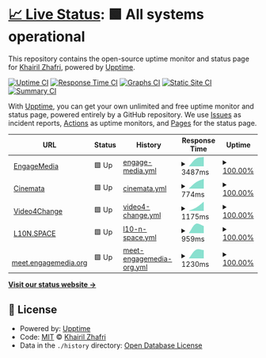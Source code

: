 # [📈 Live Status](https://status.khairilzhafri.com): <!--live status--> **🟩 All systems operational**

This repository contains the open-source uptime monitor and status page for [Khairil Zhafri](https://khrlzh.fr), powered by [Upptime](https://github.com/upptime/upptime).

[![Uptime CI](https://github.com/khrlzhfr/upptime/workflows/Uptime%20CI/badge.svg)](https://github.com/khrlzhfr/upptime/actions?query=workflow%3A%22Uptime+CI%22)
[![Response Time CI](https://github.com/khrlzhfr/upptime/workflows/Response%20Time%20CI/badge.svg)](https://github.com/khrlzhfr/upptime/actions?query=workflow%3A%22Response+Time+CI%22)
[![Graphs CI](https://github.com/khrlzhfr/upptime/workflows/Graphs%20CI/badge.svg)](https://github.com/khrlzhfr/upptime/actions?query=workflow%3A%22Graphs+CI%22)
[![Static Site CI](https://github.com/khrlzhfr/upptime/workflows/Static%20Site%20CI/badge.svg)](https://github.com/khrlzhfr/upptime/actions?query=workflow%3A%22Static+Site+CI%22)
[![Summary CI](https://github.com/khrlzhfr/upptime/workflows/Summary%20CI/badge.svg)](https://github.com/khrlzhfr/upptime/actions?query=workflow%3A%22Summary+CI%22)

With [Upptime](https://upptime.js.org), you can get your own unlimited and free uptime monitor and status page, powered entirely by a GitHub repository. We use [Issues](https://github.com/khrlzhfr/upptime/issues) as incident reports, [Actions](https://github.com/khrlzhfr/upptime/actions) as uptime monitors, and [Pages](https://status.khairilzhafri.com) for the status page.

<!--start: status pages-->
<!-- This summary is generated by Upptime (https://github.com/upptime/upptime) -->
<!-- Do not edit this manually, your changes will be overwritten -->
<!-- prettier-ignore -->
| URL | Status | History | Response Time | Uptime |
| --- | ------ | ------- | ------------- | ------ |
| <img alt="" src="https://icons.duckduckgo.com/ip3/engagemedia.org.ico" height="13"> [EngageMedia](https://engagemedia.org/wp-cron.php) | 🟩 Up | [engage-media.yml](https://github.com/khrlzhfr/upptime/commits/HEAD/history/engage-media.yml) | <details><summary><img alt="Response time graph" src="./graphs/engage-media/response-time-week.png" height="20"> 3487ms</summary><br><a href="https://status.khairilzhafri.com/history/engage-media"><img alt="Response time 3487" src="https://img.shields.io/endpoint?url=https%3A%2F%2Fraw.githubusercontent.com%2Fkhrlzhfr%2Fupptime%2FHEAD%2Fapi%2Fengage-media%2Fresponse-time.json"></a><br><a href="https://status.khairilzhafri.com/history/engage-media"><img alt="24-hour response time 3487" src="https://img.shields.io/endpoint?url=https%3A%2F%2Fraw.githubusercontent.com%2Fkhrlzhfr%2Fupptime%2FHEAD%2Fapi%2Fengage-media%2Fresponse-time-day.json"></a><br><a href="https://status.khairilzhafri.com/history/engage-media"><img alt="7-day response time 3487" src="https://img.shields.io/endpoint?url=https%3A%2F%2Fraw.githubusercontent.com%2Fkhrlzhfr%2Fupptime%2FHEAD%2Fapi%2Fengage-media%2Fresponse-time-week.json"></a><br><a href="https://status.khairilzhafri.com/history/engage-media"><img alt="30-day response time 3487" src="https://img.shields.io/endpoint?url=https%3A%2F%2Fraw.githubusercontent.com%2Fkhrlzhfr%2Fupptime%2FHEAD%2Fapi%2Fengage-media%2Fresponse-time-month.json"></a><br><a href="https://status.khairilzhafri.com/history/engage-media"><img alt="1-year response time 3487" src="https://img.shields.io/endpoint?url=https%3A%2F%2Fraw.githubusercontent.com%2Fkhrlzhfr%2Fupptime%2FHEAD%2Fapi%2Fengage-media%2Fresponse-time-year.json"></a></details> | <details><summary><a href="https://status.khairilzhafri.com/history/engage-media">100.00%</a></summary><a href="https://status.khairilzhafri.com/history/engage-media"><img alt="All-time uptime 100.00%" src="https://img.shields.io/endpoint?url=https%3A%2F%2Fraw.githubusercontent.com%2Fkhrlzhfr%2Fupptime%2FHEAD%2Fapi%2Fengage-media%2Fuptime.json"></a><br><a href="https://status.khairilzhafri.com/history/engage-media"><img alt="24-hour uptime 100.00%" src="https://img.shields.io/endpoint?url=https%3A%2F%2Fraw.githubusercontent.com%2Fkhrlzhfr%2Fupptime%2FHEAD%2Fapi%2Fengage-media%2Fuptime-day.json"></a><br><a href="https://status.khairilzhafri.com/history/engage-media"><img alt="7-day uptime 100.00%" src="https://img.shields.io/endpoint?url=https%3A%2F%2Fraw.githubusercontent.com%2Fkhrlzhfr%2Fupptime%2FHEAD%2Fapi%2Fengage-media%2Fuptime-week.json"></a><br><a href="https://status.khairilzhafri.com/history/engage-media"><img alt="30-day uptime 100.00%" src="https://img.shields.io/endpoint?url=https%3A%2F%2Fraw.githubusercontent.com%2Fkhrlzhfr%2Fupptime%2FHEAD%2Fapi%2Fengage-media%2Fuptime-month.json"></a><br><a href="https://status.khairilzhafri.com/history/engage-media"><img alt="1-year uptime 100.00%" src="https://img.shields.io/endpoint?url=https%3A%2F%2Fraw.githubusercontent.com%2Fkhrlzhfr%2Fupptime%2FHEAD%2Fapi%2Fengage-media%2Fuptime-year.json"></a></details>
| <img alt="" src="https://icons.duckduckgo.com/ip3/cinemata.org.ico" height="13"> [Cinemata](https://cinemata.org/) | 🟩 Up | [cinemata.yml](https://github.com/khrlzhfr/upptime/commits/HEAD/history/cinemata.yml) | <details><summary><img alt="Response time graph" src="./graphs/cinemata/response-time-week.png" height="20"> 774ms</summary><br><a href="https://status.khairilzhafri.com/history/cinemata"><img alt="Response time 774" src="https://img.shields.io/endpoint?url=https%3A%2F%2Fraw.githubusercontent.com%2Fkhrlzhfr%2Fupptime%2FHEAD%2Fapi%2Fcinemata%2Fresponse-time.json"></a><br><a href="https://status.khairilzhafri.com/history/cinemata"><img alt="24-hour response time 774" src="https://img.shields.io/endpoint?url=https%3A%2F%2Fraw.githubusercontent.com%2Fkhrlzhfr%2Fupptime%2FHEAD%2Fapi%2Fcinemata%2Fresponse-time-day.json"></a><br><a href="https://status.khairilzhafri.com/history/cinemata"><img alt="7-day response time 774" src="https://img.shields.io/endpoint?url=https%3A%2F%2Fraw.githubusercontent.com%2Fkhrlzhfr%2Fupptime%2FHEAD%2Fapi%2Fcinemata%2Fresponse-time-week.json"></a><br><a href="https://status.khairilzhafri.com/history/cinemata"><img alt="30-day response time 774" src="https://img.shields.io/endpoint?url=https%3A%2F%2Fraw.githubusercontent.com%2Fkhrlzhfr%2Fupptime%2FHEAD%2Fapi%2Fcinemata%2Fresponse-time-month.json"></a><br><a href="https://status.khairilzhafri.com/history/cinemata"><img alt="1-year response time 774" src="https://img.shields.io/endpoint?url=https%3A%2F%2Fraw.githubusercontent.com%2Fkhrlzhfr%2Fupptime%2FHEAD%2Fapi%2Fcinemata%2Fresponse-time-year.json"></a></details> | <details><summary><a href="https://status.khairilzhafri.com/history/cinemata">100.00%</a></summary><a href="https://status.khairilzhafri.com/history/cinemata"><img alt="All-time uptime 100.00%" src="https://img.shields.io/endpoint?url=https%3A%2F%2Fraw.githubusercontent.com%2Fkhrlzhfr%2Fupptime%2FHEAD%2Fapi%2Fcinemata%2Fuptime.json"></a><br><a href="https://status.khairilzhafri.com/history/cinemata"><img alt="24-hour uptime 100.00%" src="https://img.shields.io/endpoint?url=https%3A%2F%2Fraw.githubusercontent.com%2Fkhrlzhfr%2Fupptime%2FHEAD%2Fapi%2Fcinemata%2Fuptime-day.json"></a><br><a href="https://status.khairilzhafri.com/history/cinemata"><img alt="7-day uptime 100.00%" src="https://img.shields.io/endpoint?url=https%3A%2F%2Fraw.githubusercontent.com%2Fkhrlzhfr%2Fupptime%2FHEAD%2Fapi%2Fcinemata%2Fuptime-week.json"></a><br><a href="https://status.khairilzhafri.com/history/cinemata"><img alt="30-day uptime 100.00%" src="https://img.shields.io/endpoint?url=https%3A%2F%2Fraw.githubusercontent.com%2Fkhrlzhfr%2Fupptime%2FHEAD%2Fapi%2Fcinemata%2Fuptime-month.json"></a><br><a href="https://status.khairilzhafri.com/history/cinemata"><img alt="1-year uptime 100.00%" src="https://img.shields.io/endpoint?url=https%3A%2F%2Fraw.githubusercontent.com%2Fkhrlzhfr%2Fupptime%2FHEAD%2Fapi%2Fcinemata%2Fuptime-year.json"></a></details>
| <img alt="" src="https://icons.duckduckgo.com/ip3/video4change.org.ico" height="13"> [Video4Change](https://video4change.org/wp-cron.php) | 🟩 Up | [video4-change.yml](https://github.com/khrlzhfr/upptime/commits/HEAD/history/video4-change.yml) | <details><summary><img alt="Response time graph" src="./graphs/video4-change/response-time-week.png" height="20"> 1175ms</summary><br><a href="https://status.khairilzhafri.com/history/video4-change"><img alt="Response time 1175" src="https://img.shields.io/endpoint?url=https%3A%2F%2Fraw.githubusercontent.com%2Fkhrlzhfr%2Fupptime%2FHEAD%2Fapi%2Fvideo4-change%2Fresponse-time.json"></a><br><a href="https://status.khairilzhafri.com/history/video4-change"><img alt="24-hour response time 1175" src="https://img.shields.io/endpoint?url=https%3A%2F%2Fraw.githubusercontent.com%2Fkhrlzhfr%2Fupptime%2FHEAD%2Fapi%2Fvideo4-change%2Fresponse-time-day.json"></a><br><a href="https://status.khairilzhafri.com/history/video4-change"><img alt="7-day response time 1175" src="https://img.shields.io/endpoint?url=https%3A%2F%2Fraw.githubusercontent.com%2Fkhrlzhfr%2Fupptime%2FHEAD%2Fapi%2Fvideo4-change%2Fresponse-time-week.json"></a><br><a href="https://status.khairilzhafri.com/history/video4-change"><img alt="30-day response time 1175" src="https://img.shields.io/endpoint?url=https%3A%2F%2Fraw.githubusercontent.com%2Fkhrlzhfr%2Fupptime%2FHEAD%2Fapi%2Fvideo4-change%2Fresponse-time-month.json"></a><br><a href="https://status.khairilzhafri.com/history/video4-change"><img alt="1-year response time 1175" src="https://img.shields.io/endpoint?url=https%3A%2F%2Fraw.githubusercontent.com%2Fkhrlzhfr%2Fupptime%2FHEAD%2Fapi%2Fvideo4-change%2Fresponse-time-year.json"></a></details> | <details><summary><a href="https://status.khairilzhafri.com/history/video4-change">100.00%</a></summary><a href="https://status.khairilzhafri.com/history/video4-change"><img alt="All-time uptime 100.00%" src="https://img.shields.io/endpoint?url=https%3A%2F%2Fraw.githubusercontent.com%2Fkhrlzhfr%2Fupptime%2FHEAD%2Fapi%2Fvideo4-change%2Fuptime.json"></a><br><a href="https://status.khairilzhafri.com/history/video4-change"><img alt="24-hour uptime 100.00%" src="https://img.shields.io/endpoint?url=https%3A%2F%2Fraw.githubusercontent.com%2Fkhrlzhfr%2Fupptime%2FHEAD%2Fapi%2Fvideo4-change%2Fuptime-day.json"></a><br><a href="https://status.khairilzhafri.com/history/video4-change"><img alt="7-day uptime 100.00%" src="https://img.shields.io/endpoint?url=https%3A%2F%2Fraw.githubusercontent.com%2Fkhrlzhfr%2Fupptime%2FHEAD%2Fapi%2Fvideo4-change%2Fuptime-week.json"></a><br><a href="https://status.khairilzhafri.com/history/video4-change"><img alt="30-day uptime 100.00%" src="https://img.shields.io/endpoint?url=https%3A%2F%2Fraw.githubusercontent.com%2Fkhrlzhfr%2Fupptime%2FHEAD%2Fapi%2Fvideo4-change%2Fuptime-month.json"></a><br><a href="https://status.khairilzhafri.com/history/video4-change"><img alt="1-year uptime 100.00%" src="https://img.shields.io/endpoint?url=https%3A%2F%2Fraw.githubusercontent.com%2Fkhrlzhfr%2Fupptime%2FHEAD%2Fapi%2Fvideo4-change%2Fuptime-year.json"></a></details>
| <img alt="" src="https://icons.duckduckgo.com/ip3/l10n.space.ico" height="13"> [L10N.SPACE](https://l10n.space/) | 🟩 Up | [l10-n-space.yml](https://github.com/khrlzhfr/upptime/commits/HEAD/history/l10-n-space.yml) | <details><summary><img alt="Response time graph" src="./graphs/l10-n-space/response-time-week.png" height="20"> 959ms</summary><br><a href="https://status.khairilzhafri.com/history/l10-n-space"><img alt="Response time 959" src="https://img.shields.io/endpoint?url=https%3A%2F%2Fraw.githubusercontent.com%2Fkhrlzhfr%2Fupptime%2FHEAD%2Fapi%2Fl10-n-space%2Fresponse-time.json"></a><br><a href="https://status.khairilzhafri.com/history/l10-n-space"><img alt="24-hour response time 959" src="https://img.shields.io/endpoint?url=https%3A%2F%2Fraw.githubusercontent.com%2Fkhrlzhfr%2Fupptime%2FHEAD%2Fapi%2Fl10-n-space%2Fresponse-time-day.json"></a><br><a href="https://status.khairilzhafri.com/history/l10-n-space"><img alt="7-day response time 959" src="https://img.shields.io/endpoint?url=https%3A%2F%2Fraw.githubusercontent.com%2Fkhrlzhfr%2Fupptime%2FHEAD%2Fapi%2Fl10-n-space%2Fresponse-time-week.json"></a><br><a href="https://status.khairilzhafri.com/history/l10-n-space"><img alt="30-day response time 959" src="https://img.shields.io/endpoint?url=https%3A%2F%2Fraw.githubusercontent.com%2Fkhrlzhfr%2Fupptime%2FHEAD%2Fapi%2Fl10-n-space%2Fresponse-time-month.json"></a><br><a href="https://status.khairilzhafri.com/history/l10-n-space"><img alt="1-year response time 959" src="https://img.shields.io/endpoint?url=https%3A%2F%2Fraw.githubusercontent.com%2Fkhrlzhfr%2Fupptime%2FHEAD%2Fapi%2Fl10-n-space%2Fresponse-time-year.json"></a></details> | <details><summary><a href="https://status.khairilzhafri.com/history/l10-n-space">100.00%</a></summary><a href="https://status.khairilzhafri.com/history/l10-n-space"><img alt="All-time uptime 100.00%" src="https://img.shields.io/endpoint?url=https%3A%2F%2Fraw.githubusercontent.com%2Fkhrlzhfr%2Fupptime%2FHEAD%2Fapi%2Fl10-n-space%2Fuptime.json"></a><br><a href="https://status.khairilzhafri.com/history/l10-n-space"><img alt="24-hour uptime 100.00%" src="https://img.shields.io/endpoint?url=https%3A%2F%2Fraw.githubusercontent.com%2Fkhrlzhfr%2Fupptime%2FHEAD%2Fapi%2Fl10-n-space%2Fuptime-day.json"></a><br><a href="https://status.khairilzhafri.com/history/l10-n-space"><img alt="7-day uptime 100.00%" src="https://img.shields.io/endpoint?url=https%3A%2F%2Fraw.githubusercontent.com%2Fkhrlzhfr%2Fupptime%2FHEAD%2Fapi%2Fl10-n-space%2Fuptime-week.json"></a><br><a href="https://status.khairilzhafri.com/history/l10-n-space"><img alt="30-day uptime 100.00%" src="https://img.shields.io/endpoint?url=https%3A%2F%2Fraw.githubusercontent.com%2Fkhrlzhfr%2Fupptime%2FHEAD%2Fapi%2Fl10-n-space%2Fuptime-month.json"></a><br><a href="https://status.khairilzhafri.com/history/l10-n-space"><img alt="1-year uptime 100.00%" src="https://img.shields.io/endpoint?url=https%3A%2F%2Fraw.githubusercontent.com%2Fkhrlzhfr%2Fupptime%2FHEAD%2Fapi%2Fl10-n-space%2Fuptime-year.json"></a></details>
| <img alt="" src="https://icons.duckduckgo.com/ip3/meet.engagemedia.org.ico" height="13"> [meet.engagemedia.org](https://meet.engagemedia.org/status) | 🟩 Up | [meet-engagemedia-org.yml](https://github.com/khrlzhfr/upptime/commits/HEAD/history/meet-engagemedia-org.yml) | <details><summary><img alt="Response time graph" src="./graphs/meet-engagemedia-org/response-time-week.png" height="20"> 1230ms</summary><br><a href="https://status.khairilzhafri.com/history/meet-engagemedia-org"><img alt="Response time 1230" src="https://img.shields.io/endpoint?url=https%3A%2F%2Fraw.githubusercontent.com%2Fkhrlzhfr%2Fupptime%2FHEAD%2Fapi%2Fmeet-engagemedia-org%2Fresponse-time.json"></a><br><a href="https://status.khairilzhafri.com/history/meet-engagemedia-org"><img alt="24-hour response time 1230" src="https://img.shields.io/endpoint?url=https%3A%2F%2Fraw.githubusercontent.com%2Fkhrlzhfr%2Fupptime%2FHEAD%2Fapi%2Fmeet-engagemedia-org%2Fresponse-time-day.json"></a><br><a href="https://status.khairilzhafri.com/history/meet-engagemedia-org"><img alt="7-day response time 1230" src="https://img.shields.io/endpoint?url=https%3A%2F%2Fraw.githubusercontent.com%2Fkhrlzhfr%2Fupptime%2FHEAD%2Fapi%2Fmeet-engagemedia-org%2Fresponse-time-week.json"></a><br><a href="https://status.khairilzhafri.com/history/meet-engagemedia-org"><img alt="30-day response time 1230" src="https://img.shields.io/endpoint?url=https%3A%2F%2Fraw.githubusercontent.com%2Fkhrlzhfr%2Fupptime%2FHEAD%2Fapi%2Fmeet-engagemedia-org%2Fresponse-time-month.json"></a><br><a href="https://status.khairilzhafri.com/history/meet-engagemedia-org"><img alt="1-year response time 1230" src="https://img.shields.io/endpoint?url=https%3A%2F%2Fraw.githubusercontent.com%2Fkhrlzhfr%2Fupptime%2FHEAD%2Fapi%2Fmeet-engagemedia-org%2Fresponse-time-year.json"></a></details> | <details><summary><a href="https://status.khairilzhafri.com/history/meet-engagemedia-org">100.00%</a></summary><a href="https://status.khairilzhafri.com/history/meet-engagemedia-org"><img alt="All-time uptime 100.00%" src="https://img.shields.io/endpoint?url=https%3A%2F%2Fraw.githubusercontent.com%2Fkhrlzhfr%2Fupptime%2FHEAD%2Fapi%2Fmeet-engagemedia-org%2Fuptime.json"></a><br><a href="https://status.khairilzhafri.com/history/meet-engagemedia-org"><img alt="24-hour uptime 100.00%" src="https://img.shields.io/endpoint?url=https%3A%2F%2Fraw.githubusercontent.com%2Fkhrlzhfr%2Fupptime%2FHEAD%2Fapi%2Fmeet-engagemedia-org%2Fuptime-day.json"></a><br><a href="https://status.khairilzhafri.com/history/meet-engagemedia-org"><img alt="7-day uptime 100.00%" src="https://img.shields.io/endpoint?url=https%3A%2F%2Fraw.githubusercontent.com%2Fkhrlzhfr%2Fupptime%2FHEAD%2Fapi%2Fmeet-engagemedia-org%2Fuptime-week.json"></a><br><a href="https://status.khairilzhafri.com/history/meet-engagemedia-org"><img alt="30-day uptime 100.00%" src="https://img.shields.io/endpoint?url=https%3A%2F%2Fraw.githubusercontent.com%2Fkhrlzhfr%2Fupptime%2FHEAD%2Fapi%2Fmeet-engagemedia-org%2Fuptime-month.json"></a><br><a href="https://status.khairilzhafri.com/history/meet-engagemedia-org"><img alt="1-year uptime 100.00%" src="https://img.shields.io/endpoint?url=https%3A%2F%2Fraw.githubusercontent.com%2Fkhrlzhfr%2Fupptime%2FHEAD%2Fapi%2Fmeet-engagemedia-org%2Fuptime-year.json"></a></details>

<!--end: status pages-->

[**Visit our status website →**](https://status.khairilzhafri.com)

## 📄 License

- Powered by: [Upptime](https://github.com/upptime/upptime)
- Code: [MIT](./LICENSE) © [Khairil Zhafri](https://khrlzh.fr)
- Data in the `./history` directory: [Open Database License](https://opendatacommons.org/licenses/odbl/1-0/)
